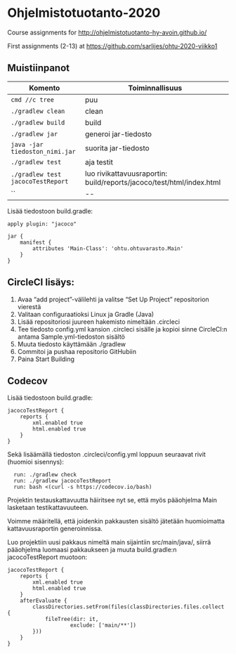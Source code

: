 # Ohjelmistotuotanto-2020
Course assignments for http://ohjelmistotuotanto-hy-avoin.github.io/

First assignments (2-13) at https://github.com/sarlijes/ohtu-2020-viikko1

## Muistiinpanot


Komento | Toiminnallisuus
--- | --- 
`cmd //c tree` | puu
`./gradlew clean` | clean
`./gradlew build` | build
`./gradlew jar` | generoi jar-tiedosto
`java -jar tiedoston_nimi.jar` | suorita jar-tiedosto
`./gradlew test` | aja testit
`./gradlew test jacocoTestReport` | luo rivikattavuusraportin: build/reports/jacoco/test/html/index.html
`` | --


Lisää tiedostoon build.gradle:

```
apply plugin: "jacoco" 

jar {
    manifest {
        attributes 'Main-Class': 'ohtu.ohtuvarasto.Main'
    }
}
```

## CircleCI lisäys:
1. Avaa “add project”-välilehti ja valitse “Set Up Project” repositorion vierestä
1. Valitaan configuraatioksi Linux ja Gradle (Java)
1. Lisää repositoriosi juureen hakemisto nimeltään .circleci
1. Tee tiedosto config.yml kansion .circleci sisälle ja kopioi sinne CircleCI:n antama Sample.yml-tiedoston sisältö
1. Muuta tiedosto käyttämään ./gradlew
1. Commitoi ja pushaa repositorio GitHubiin
1. Paina Start Building

## Codecov

Lisää tiedostoon build.gradle:

```
jacocoTestReport {
    reports {
        xml.enabled true
        html.enabled true
    }
}
```

Sekä lisäämällä tiedoston .circleci/config.yml loppuun seuraavat rivit (huomioi sisennys):
```
  run: ./gradlew check
  run: ./gradlew jacocoTestReport
  run: bash <(curl -s https://codecov.io/bash)
```
Projektin testauskattavuutta häiritsee nyt se, että myös pääohjelma Main lasketaan testikattavuuteen.

Voimme määritellä, että joidenkin pakkausten sisältö jätetään huomioimatta kattavuusraportin generoinnissa.

Luo projektiin uusi pakkaus nimeltä main sijaintiin src/main/java/, siirrä pääohjelma luomaasi pakkaukseen ja muuta build.gradle:n jacocoTestReport muotoon:
```
jacocoTestReport {
    reports {
        xml.enabled true
        html.enabled true
    }
    afterEvaluate {
        classDirectories.setFrom(files(classDirectories.files.collect {
            fileTree(dir: it,
                    exclude: ['main/**'])
        }))
    }
}
```
